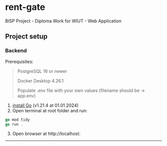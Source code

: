 # rent-gate

BISP Project - Diploma Work for WIUT - Web Application

## Project setup

### Backend

Prerequisites:

> PostgreSQL 16 or newer
>
> Docker Desktop 4.26.1
>
> Populate .env file with your own values (filename should be -> app.env)

1. [install Go](https://go.dev/) (v1.21.4 at 01.01.2024)
2. Open terminal at root folder and run:

```go
go mod tidy
go run .
```

3. Open browser at http://localhost:<ENV PORT>

---

<!-- ### Frontend

1. [install Node.js](https://nodejs.org/en/) LTS version (v18 or newer 01.01.2024)
2. Open terminal at `/client` folder and run:

```bash
npm install | yarn install | pnpm install
npm run dev | yarn dev     | pnpm run dev
```

3. Open browser at [http://localhost:3000](http://localhost:3000) -->
